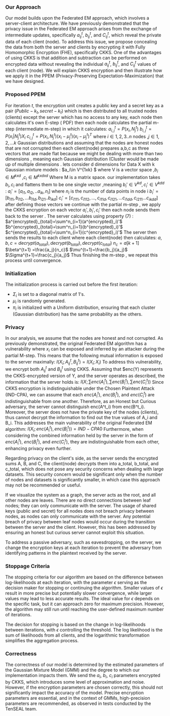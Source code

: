 ### Our Approach

Our model builds upon the Federated EM approach, which involves a server-client architecture. We have previously demonstrated that the privacy issue in the Federated EM approach arises from the exchange of intermediate updates, specifically $a^t_{ij}$, $b^t_{ij}$, and $C^t_{ij}$, which reveal the private data of each client (node). To address this issue, we propose concealing the data from both the server and clients by encrypting it with Fully Homomorphic Encryption (FHE), specifically CKKS. One of the advantages of using CKKS is that addition and subtraction can be performed on encrypted data without revealing the individual $a^t_{ij}$, $b^t_{ij}$, and $C^t_{ij}$ values of each client (node). We will explain CKKS encryption and then illustrate how we apply it in the PPEM (Privacy-Preserving Expectation-Maximization) that we have designed.

### Proposed PPEM
For iteration $t$, the encryption unit creates a public key and a secret key as a pair ($Public-k_t,secret-k_t)$ which is then distributed to all trusted nodes (clients) except the server which has no access to any key, each node then calculates it's own E-step ( PDF) then each node calculates the partial m-step (intermediate m-step) in which it calculates:
    $a^t_{i,j}=P(x_i,N^t_j)$
    $b^t_{i,j}=P(x_i|N^t_j)X_i$
    $c^t_{i,j}=P(x_i,N^t_j)(x_i-\mu^t_j)(x_i-\mu^t_j)^T$
where $i\in {1,2,3..n}$ nodes ,$j\in {1,2,...k}$  Gaussian distributions and assuming that the nodes are honest nodes that are not corrupted then each client(node) prepares a,b,c as three vectors that are made flat because we might be dealing with more than two dimensions , meaning each Gaussian distribution (Cluster would be made up of multiple dimensions .
lets consider d dimensions for Data X  with k Gaussian mixture models : $a_i\in V^{1xk}  $ where V is a vector space ,$b_i\in M^{kxd}$ ,$c_i \in M^{kxdxd}$ Where M is a matrix space.
our implementation takes $b_i,c_i$ and flattens them to be one single vector ,meaning $b_i'\in V^{kd}, c_i'\in V^{kdd}$ :
    $a_i'=[a_{i1},a_{i2},..a_{ik},n_i]$ 
 where $n_i$ is the number of data points in node i
    $b_i'=[b_{i11},b_{i12},...b_{i1d},b_{i21}..b_{ikd}]$
    $c_i'=[c_{i111},c_{i112},...,c_{i11d},c_{i121},...c_{i1dd},c_{i211}...c_{ikdd}]$
after defining those vectors we continue with the partial m-step , we apply the CKKS encryption on each vector $a_i',b_i',c_i'$ then each node sends them back to the server . The server calculates using property (7) :
    $a^{encrypted}_{total}=\sum^n_{i=1}(a^{encrypted}_i)'$
    $b^{encrypted}_{total}=\sum^n_{i=1}(b^{encrypted}_i)'$
    $c^{encrypted}_{total}=\sum^n_{i=1}(c^{encrypted}_i)'$
The server then sends the results to each client where each client(node) then calculates:
     $a,b,c=decrypt(a_{total}),decrypt(b_{total}),decrypt(c_{total})$
      $n_c=a[k+1]$
        $\beta^{t+1} =\frac{a_j}{n_c}$
       $\mu^{t+1}=\frac{b_j}{a_j}$
        $\Sigma^{t+1}=\frac{c_j}{a_j}$
 Thus finishing the m-step , we repeat this process until convergence.
### Initialization
The initialization process is carried out before the first iteration:

- $\Sigma_i$ is set to a diagonal matrix of 1's.
- $\mu_i$ is randomly generated.
- $\pi_i$ is initialized with a Uniform distribution, ensuring that each cluster (Gaussian distribution) has the same probability as the others. 
### Privacy
In our analysis, we assume that the nodes are honest and not corrupted. As previously demonstrated, the original Federated EM algorithm has a vulnerability where $x_i$ can be exposed and inferred by an attacker during the partial M-step. This means that the following mutual information is exposed to the server maximally:
$I(X_i; A^t_{ij}, B^t_{ij}) = I(X_i; X_i)$
To address this vulnerability, we encrypt both $A^t_{ij}$ and $B^t_{ij}$ using CKKS. Assuming that $enc(Y) represents the CKKS-encrypted version of Y, and the server operates as described, the information that the server holds is:
$I(X; ∑enc(A^t_{i}), ∑enc(B^t_{i}), ∑enc(C^t_{i}))$
Since CKKS encryption is indistinguishable under the Chosen Plaintext Attack (IND-CPA), we can assume that each $enc(A^t_i)$, $enc(B^t_i)$, and $enc(C^t_i)$ are indistinguishable from one another. Therefore, as an Honest but Curious adversary, the server cannot distinguish enc(A^t_i) from enc(B^t_i). Moreover, the server does not have the private key of the nodes (clients), thus cannot decrypt the information to find out the true values of A_i and B_i. This addresses the main vulnerability of the original Federated EM algorithm:
$I(X_i; enc(A^t_{i}), enc(B^t_{i})) = IND-CPA 0$
Furthermore, when considering the combined information held by the server in the form of $enc(A^t_{i})$, $enc(B^t_{i})$, and $enc(C^t_{i})$, they are indistinguishable from each other, enhancing privacy even further.

Regarding privacy on the client's side, as the server sends the encrypted sums A, B, and C, the client(node) decrypts them into a_total, b_total, and c_total, which does not pose any security concerns when dealing with large datasets. This security concern would be significant only when the number of nodes and datasets is significantly smaller, in which case this approach may not be recommended or useful.

If we visualize the system as a graph, the server acts as the root, and all other nodes are leaves. There are no direct connections between leaf nodes; they can only communicate with the server. The usage of shared keys (public and secret) for all nodes does not breach privacy between nodes, as nodes can only communicate with the server. Any potential breach of privacy between leaf nodes would occur during the transition between the server and the client. However, this has been addressed by ensuring an honest but curious server cannot exploit this situation.

To address a passive adversary, such as eavesdropping, on the server, we change the encryption keys at each iteration to prevent the adversary from identifying patterns in the plaintext received by the server.
### Stoppage Criteria
The stopping criteria for our algorithm are based on the difference between log-likelihoods at each iteration, with the parameter $\epsilon$ serving as the decision maker for stopping or continuing the algorithm. Smaller values of $\epsilon$ result in more precise but potentially slower convergence, while larger values may lead to less accurate results. The ideal value for $\epsilon$ depends on the specific task, but it can approach zero for maximum precision. However, the algorithm may still run until reaching the user-defined maximum number of iterations.

The decision for stopping is based on the change in log-likelihoods between iterations, with $\epsilon$ controlling the threshold. The log likelihood is the sum of likelihoods from all clients, and the logarithmic transformation simplifies the aggregation process.


### Correctness
The correctness of our model is determined by the estimated parameters of the Gaussian Mixture Model (GMM) and the degree to which our implementation impacts them. We send the $a_i$, $b_i$, $c_i$ parameters encrypted by CKKS, which introduces some level of approximation and noise. However, if the encryption parameters are chosen correctly, this should not significantly impact the accuracy of the model. Precise encryption parameters are essential, and in the context of GMMs, high-precision parameters are recommended, as observed in tests conducted by the TenSEAL team.